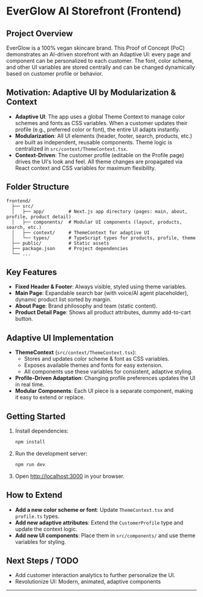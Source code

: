 # EverGlow AI Storefront (Frontend)

## Project Overview
EverGlow is a 100% vegan skincare brand. This Proof of Concept (PoC) demonstrates an AI-driven storefront with an Adaptive UI: every page and component can be personalized to each customer. The font, color scheme, and other UI variables are stored centrally and can be changed dynamically based on customer profile or behavior.

## Motivation: Adaptive UI by Modularization & Context
- **Adaptive UI**: The app uses a global Theme Context to manage color schemes and fonts as CSS variables. When a customer updates their profile (e.g., preferred color or font), the entire UI adapts instantly.
- **Modularization**: All UI elements (header, footer, search, products, etc.) are built as independent, reusable components. Theme logic is centralized in `src/context/ThemeContext.tsx`.
- **Context-Driven**: The customer profile (editable on the Profile page) drives the UI's look and feel. All theme changes are propagated via React context and CSS variables for maximum flexibility.

## Folder Structure
```
frontend/
  ├── src/
  │   ├── app/         # Next.js app directory (pages: main, about, profile, product detail)
  │   ├── components/  # Modular UI components (layout, products, search, etc.)
  │   ├── context/     # ThemeContext for adaptive UI
  │   └── types/       # TypeScript types for products, profile, theme
  ├── public/          # Static assets
  ├── package.json     # Project dependencies
  └── ...
```

## Key Features
- **Fixed Header & Footer**: Always visible, styled using theme variables.
- **Main Page**: Expandable search bar (with voice/AI agent placeholder), dynamic product list sorted by margin.
- **About Page**: Brand philosophy and team (static content).
- **Product Detail Page**: Shows all product attributes, dummy add-to-cart button.

## Adaptive UI Implementation
- **ThemeContext** (`src/context/ThemeContext.tsx`):
  - Stores and updates color scheme & font as CSS variables.
  - Exposes available themes and fonts for easy extension.
  - All components use these variables for consistent, adaptive styling.
- **Profile-Driven Adaptation**: Changing profile preferences updates the UI in real time.
- **Modular Components**: Each UI piece is a separate component, making it easy to extend or replace.

## Getting Started
1. Install dependencies:
   ```bash
   npm install
   ```
2. Run the development server:
   ```bash
   npm run dev
   ```
3. Open [http://localhost:3000](http://localhost:3000) in your browser.

## How to Extend
- **Add a new color scheme or font**: Update `ThemeContext.tsx` and `profile.ts` types.
- **Add new adaptive attributes**: Extend the `CustomerProfile` type and update the context logic.
- **Add new UI components**: Place them in `src/components/` and use theme variables for styling.

## Next Steps / TODO
- Add customer interaction analytics to further personalize the UI.
- Revolutionize UI: Modern, animated, adaptive components

---
